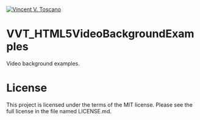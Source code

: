 [![Vincent V. Toscano](http://vflux.biz/assets/imgs/global/VincentVToscanoTM2015_300x300.png)](http://vflux.biz)

# VVT_HTML5VideoBackgroundExamples
Video background examples.

# License  
This project is licensed under the terms of the MIT license. Please see the full license in the file named LICENSE.md.
